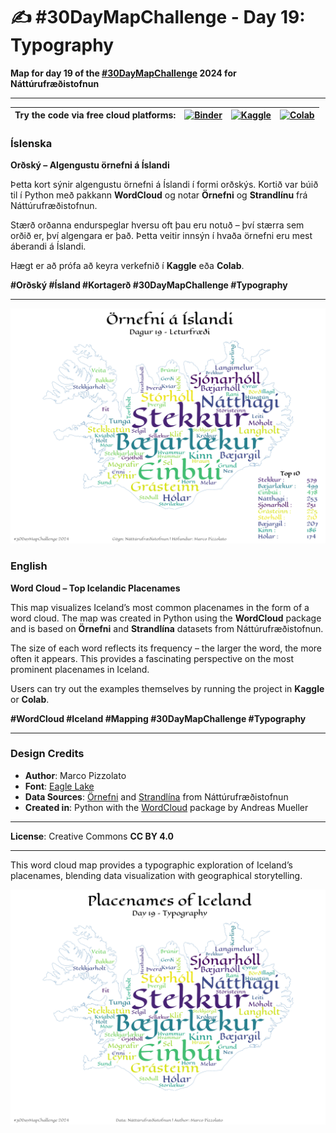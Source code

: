 # ✍️ #30DayMapChallenge - Day 19: Typography

**Map for day 19 of the [#30DayMapChallenge](https://30daymapchallenge.com/) 2024 for Náttúrufræðistofnun**

---

| Try the code via free cloud platforms: | [![Binder](https://mybinder.org/badge.svg)](https://mybinder.org/v2/gh/lmi/30DayMapChallenge/master?filepath=/Day-19/Day19-Typography.ipynb) | [![Kaggle](https://kaggle.com/static/images/open-in-kaggle.svg)](https://kaggle.com/kernels/welcome?src=https://github.com/lmi/30DayMapChallenge/blob/master/Day-19/Day19-Typography.ipynb) | [![Colab](https://colab.research.google.com/assets/colab-badge.svg)](https://colab.research.google.com/github/lmi/30DayMapChallenge/blob/master/Day-19/Day19-Typography.ipynb) |
|---|---|---|---|

 
### Íslenska
**Orðský – Algengustu örnefni á Íslandi**
 
Þetta kort sýnir algengustu örnefni á Íslandi í formi orðskýs. Kortið var búið til í Python með pakkann **WordCloud** og notar **Örnefni** og **Strandlínu** frá Náttúrufræðistofnun.  
 
Stærð orðanna endurspeglar hversu oft þau eru notuð – því stærra sem orðið er, því algengara er það. Þetta veitir innsýn í hvaða örnefni eru mest áberandi á Íslandi.
 
Hægt er að prófa að keyra verkefnið í **Kaggle** eða **Colab**.
 
**#Orðský #Ísland #Kortagerð #30DayMapChallenge #Typography**

---
![Day 19 - Typography](Day19-Typography_ISL.png)

### English
**Word Cloud – Top Icelandic Placenames**

This map visualizes Iceland’s most common placenames in the form of a word cloud. The map was created in Python using the **WordCloud** package and is based on **Örnefni** and **Strandlína** datasets from Náttúrufræðistofnun.  

The size of each word reflects its frequency – the larger the word, the more often it appears. This provides a fascinating perspective on the most prominent placenames in Iceland.  

Users can try out the examples themselves by running the project in **Kaggle** or **Colab**.  

**#WordCloud #Iceland #Mapping #30DayMapChallenge #Typography**

---

### Design Credits
- **Author**: Marco Pizzolato
- **Font**: [Eagle Lake](https://fonts.google.com/specimen/Eagle+Lake)
- **Data Sources**: [Örnefni](https://gatt.natt.is/geonetwork/srv/ice/catalog.search#/metadata/AED93950-4043-4D42-B8F8-C118611F33C9) and [Strandlína](https://gatt.natt.is/geonetwork/srv/ice/catalog.search#/metadata/FE3E66F8-7749-409A-8795-02207CE27613) from Náttúrufræðistofnun
- **Created in**: Python with the [WordCloud](https://amueller.github.io/word_cloud/index.html) package by Andreas Mueller 

---

**License**: Creative Commons **CC BY 4.0**

---

This word cloud map provides a typographic exploration of Iceland’s placenames, blending data visualization with geographical storytelling.


![Day 19 - Typography](Day19-Typography_EN.png)
